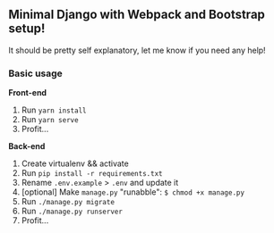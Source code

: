 ## Minimal Django with Webpack and Bootstrap setup!
It should be pretty self explanatory, let me know if you need any help!

### Basic usage

**Front-end**
1. Run `yarn install`
2. Run `yarn serve`
3. Profit...

**Back-end**
1. Create virtualenv && activate
2. Run `pip install -r requirements.txt`
3. Rename `.env.example` > `.env` and update it
4. [optional] Make `manage.py` "runabble": `$ chmod +x manage.py`
5. Run `./manage.py migrate`
6. Run `./manage.py runserver`
7. Profit...

